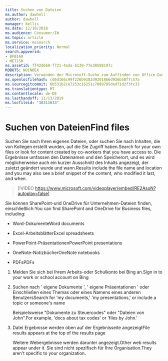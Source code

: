 ```yaml
---
title: Suchen von Dateien
ms.author: dawholl
author: dawholl
manager: kellis
ms.date: 12/18/2018
ms.audience: Consumer/IW
ms.topic: article
ms.service: mssearch
localization_priority: Normal
search.appverid:
- BFB160
- MET150
ms.assetid: ff42d668-f721-4ada-b130-77e38508197c
ROBOTS: NOINDEX
description: Verwenden der Microsoft-Suche zum Auffinden von Office-Dateien und PDFs sowie der Informationen, die angezeigt werden
ms.openlocfilehash: cd6d166c99f226b9182d9201866d936b58f7c57a
ms.sourcegitcommit: 6b531b2ce7253c16251c7089795dedf1d2f3fc33
ms.translationtype: MT
ms.contentlocale: de-DE
ms.lasthandoff: 11/13/2019
ms.locfileid: "38311633"
---
```

# <a name="find-files"></a><span data-ttu-id="fcf7e-103">Suchen von Dateien</span><span class="sxs-lookup"><span data-stu-id="fcf7e-103">Find files</span></span>

<span data-ttu-id="fcf7e-104">Suchen Sie nach Ihren eigenen Dateien, oder suchen Sie nach Inhalten, die von Kollegen erstellt wurden, auf die Sie Zugriff haben.</span><span class="sxs-lookup"><span data-stu-id="fcf7e-104">Search for your own files or look for content created by co-workers that you have access to.</span></span> <span data-ttu-id="fcf7e-105">Die Ergebnisse umfassen den Dateinamen und den Speicherort, und es wird möglicherweise auch ein kurzer Ausschnitt des Inhalts angezeigt, der zuletzt geändert wurde und wann.</span><span class="sxs-lookup"><span data-stu-id="fcf7e-105">Results include the file name and location and you may also see a brief snippet of the content, who modified it last, and when.</span></span>
  
> [!VIDEO https://www.microsoft.com/videoplayer/embed/RE2AsoN?autoplay=false]
  
<span data-ttu-id="fcf7e-106">Sie können SharePoint-und OneDrive für Unternehmen-Dateien finden, einschließlich:</span><span class="sxs-lookup"><span data-stu-id="fcf7e-106">You can find SharePoint and OneDrive for Business files, including:</span></span>
  
- <span data-ttu-id="fcf7e-107">Word-Dokumente</span><span class="sxs-lookup"><span data-stu-id="fcf7e-107">Word documents</span></span>
    
- <span data-ttu-id="fcf7e-108">Excel-Arbeitsblätter</span><span class="sxs-lookup"><span data-stu-id="fcf7e-108">Excel spreadsheets</span></span>
    
- <span data-ttu-id="fcf7e-109">PowerPoint-Präsentationen</span><span class="sxs-lookup"><span data-stu-id="fcf7e-109">PowerPoint presentations</span></span>
    
- <span data-ttu-id="fcf7e-110">OneNote-Notizbücher</span><span class="sxs-lookup"><span data-stu-id="fcf7e-110">OneNote notebooks</span></span>
    
- <span data-ttu-id="fcf7e-111">PDFs</span><span class="sxs-lookup"><span data-stu-id="fcf7e-111">PDFs</span></span>
    
1. <span data-ttu-id="fcf7e-112">Melden Sie sich bei Ihrem Arbeits-oder Schulkonto bei Bing an.</span><span class="sxs-lookup"><span data-stu-id="fcf7e-112">Sign in to your work or school account on Bing</span></span>
    
2. <span data-ttu-id="fcf7e-113">Suchen nach ' eigene Dokumente ', ' eigene Präsentationen ' oder Einschließen eines Themas oder eines Namens eines anderen Benutzers</span><span class="sxs-lookup"><span data-stu-id="fcf7e-113">Search for 'my documents,' 'my presentations,' or include a topic or someone's name</span></span>
    
    <span data-ttu-id="fcf7e-114">Beispielsweise "Dokumente zu Steuercodes" oder "Dateien von John".</span><span class="sxs-lookup"><span data-stu-id="fcf7e-114">For example, 'docs about tax codes' or 'files by John.'</span></span>
    
3. <span data-ttu-id="fcf7e-115">Datei Ergebnisse werden oben auf der Ergebnisseite angezeigt</span><span class="sxs-lookup"><span data-stu-id="fcf7e-115">File results appears at the top of the results page</span></span>
    
    <span data-ttu-id="fcf7e-116">Weitere Webergebnisse werden darunter angezeigt.</span><span class="sxs-lookup"><span data-stu-id="fcf7e-116">Other web results appear under it.</span></span> <span data-ttu-id="fcf7e-117">Sie sind nicht spezifisch für Ihre Organisation.</span><span class="sxs-lookup"><span data-stu-id="fcf7e-117">They aren't specific to your organization.</span></span>


